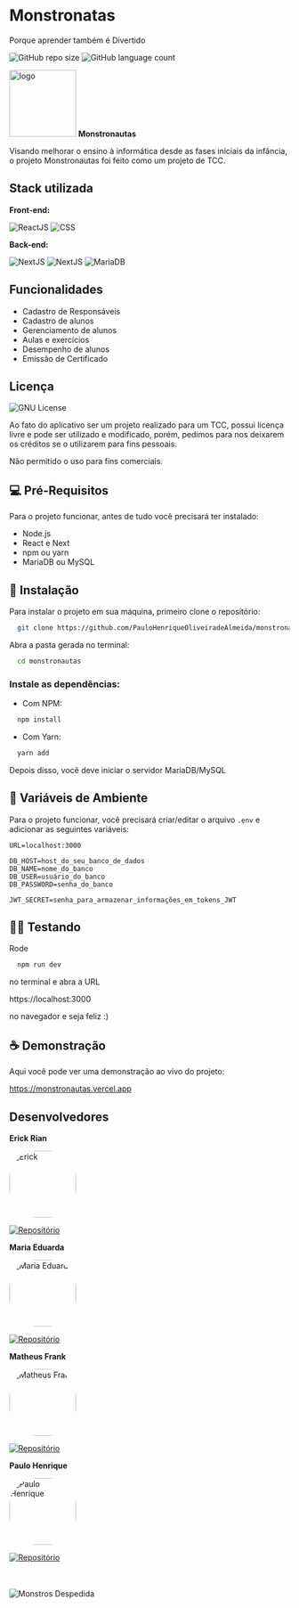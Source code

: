 
# Monstronatas

Porque aprender também é Divertido


![GitHub repo size](https://img.shields.io/github/repo-size/PauloHenriqueOliveiradeAlmeida/monstronautas?style=for-the-badge)  ![GitHub language count](https://img.shields.io/github/languages/count/PauloHenriqueOliveiradeAlmeida/monstronautas?style=for-the-badge)




<img src="https://monstronautas.vercel.app/logo.svg" alt="logo" width="120px">  **Monstronautas**



Visando melhorar o ensino à informática desde as fases iniciais da infância, o projeto Monstronautas foi feito como um projeto de TCC.



## Stack utilizada

**Front-end:**

![ReactJS](https://img.shields.io/badge/-ReactJs-61DAFB?logo=react&logoColor=white&style=for-the-badge) ![CSS](https://img.shields.io/badge/CSS3-blue?logo=css3&logoColor=white&style=for-the-badge)

**Back-end:**

![NextJS](https://img.shields.io/badge/-NextJS-black?style=for-the-badge&logo=next.js)
![NextJS](https://img.shields.io/badge/-NodeJS-green?style=for-the-badge&logo=node.js&logoColor=white)
![MariaDB](https://img.shields.io/badge/-MariaDB-gray?logo=mariaDB&logoColor=white&style=for-the-badge)

## Funcionalidades

- Cadastro de Responsáveis
- Cadastro de alunos
- Gerenciamento de alunos
- Aulas e exercícios
- Desempenho de alunos
- Emissão de Certificado


## Licença
![GNU License](https://img.shields.io/badge/License-GNU%20GPL-blue?style=for-the-badge)


Ao fato do aplicativo ser um projeto realizado para um TCC, possui licença livre e pode ser utilizado e modificado,
porém, pedimos para nos deixarem os créditos se o utilizarem para fins pessoais.

Não permitido o uso para fins comerciais.


## 💻 Pré-Requisitos

Para o projeto funcionar, antes de tudo você precisará ter instalado:

* Node.js
* React e Next
* npm ou yarn
* MariaDB ou MySQL


## 🚀 Instalação

Para instalar o projeto em sua máquina, primeiro clone o repositório:

```bash
  git clone https://github.com/PauloHenriqueOliveiradeAlmeida/monstronautas.git
```
Abra a pasta gerada no terminal:
```bash
  cd monstronautas
```
### Instale as dependências:

* Com NPM:
```bash
  npm install
```

* Com Yarn:
```bash
  yarn add
```
Depois disso, você deve iniciar o servidor MariaDB/MySQL

## 👾 Variáveis de Ambiente
Para o projeto funcionar, você precisará criar/editar o arquivo
```.env``` e adicionar as seguintes variáveis:

```.env
URL=localhost:3000

DB_HOST=host_do_seu_banco_de_dados
DB_NAME=nome_do_banco
DB_USER=usuário_do_banco
DB_PASSWORD=senha_do_banco

JWT_SECRET=senha_para_armazenar_informações_em_tokens_JWT
```


## 🏃‍♂️ Testando

Rode 
```bash
  npm run dev
```
no terminal e abra a URL

https://localhost:3000

no navegador e seja feliz :)


## ☕ Demonstração

Aqui você pode ver uma demonstração ao vivo do projeto:

https://monstronautas.vercel.app

## Desenvolvedores

**Erick Rian**

<img src="https://www.github.com/erickrian.png" alt="Erick" style="width: 120px; border-radius: 50px;">



<a href="https://github.com/erickrian">![Repositório](https://shields.io/badge/GitHub-100000?style=for-the-badge&logo=github&logoColor=white)</a>

**Maria Eduarda**

<img src="https://www.github.com/Mariaoliveiraa.png" alt="Maria Eduarda" style="width: 120px; border-radius: 50px;">


<a href="https://github.com/Mariaoliveiraa">![Repositório](https://shields.io/badge/GitHub-100000?style=for-the-badge&logo=github&logoColor=white)</a>

**Matheus Frank**

<img src="https://www.github.com/M4theusFrank.png" alt="Matheus Frank" style="width: 120px; border-radius: 50px;">



<a href="https://github.com/M4theusFrank">![Repositório](https://shields.io/badge/GitHub-100000?style=for-the-badge&logo=github&logoColor=white)</a>

**Paulo Henrique**

<img src="https://www.github.com/PauloHenriqueOliveiradeAlmeida.png" alt="Paulo Henrique" style="width: 120px; border-radius: 50px;">

<a href="https://github.com/PauloHenriqueOliveiradeAlmeida">![Repositório](https://shields.io/badge/GitHub-100000?style=for-the-badge&logo=github&logoColor=white)</a>

<br><br>
![Monstros Despedida](https://monstronautas.vercel.app/monstros.svg)
